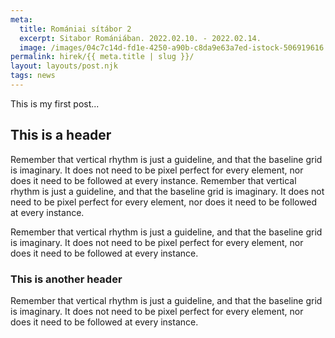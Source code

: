```yaml
---
meta:
  title: Romániai sítábor 2
  excerpt: Sitabor Romániában. 2022.02.10. - 2022.02.14.
  image: /images/04c7c14d-fd1e-4250-a90b-c8da9e63a7ed-istock-506919616.jpg
permalink: hirek/{{ meta.title | slug }}/
layout: layouts/post.njk
tags: news
---
```


This is my first post...

## This is a header

Remember that vertical rhythm is just a guideline, and that the baseline grid is imaginary. It does not need to be pixel perfect for every element, nor does it need to be followed at every instance. Remember that vertical rhythm is just a guideline, and that the baseline grid is imaginary. It does not need to be pixel perfect for every element, nor does it need to be followed at every instance.

Remember that vertical rhythm is just a guideline, and that the baseline grid is imaginary. It does not need to be pixel perfect for every element, nor does it need to be followed at every instance.

### This is another header

Remember that vertical rhythm is just a guideline, and that the baseline grid is imaginary. It does not need to be pixel perfect for every element, nor does it need to be followed at every instance.
